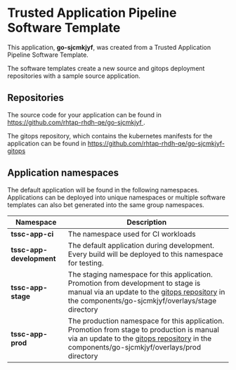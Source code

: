 # Trusted Application Pipeline Software Template

This application, **go-sjcmkjyf**, was created from a Trusted Application Pipeline Software Template.

The software templates create a new source and gitops deployment repositories with a sample source application. 

## Repositories

The source code for your application can be found in [https://github.com/rhtap-rhdh-qe/go-sjcmkjyf ](https://github.com/rhtap-rhdh-qe/go-sjcmkjyf ).
 
The gitops repository, which contains the kubernetes manifests for the application can be found in 
[https://github.com/rhtap-rhdh-qe/go-sjcmkjyf-gitops ](https://github.com/rhtap-rhdh-qe/go-sjcmkjyf-gitops ) 

## Application namespaces 

The default application will be found in the following namespaces. Applications can be deployed into unique namespaces or multiple software templates can also bet generated into the same group namespaces.  

|  Namespace   |  Description   |  
| -------- | -------- |
| **tssc-app-ci** | The namespace used for CI workloads |
| **tssc-app-development** | The default application during development. Every build will be deployed to this namespace for testing. |
| **tssc-app-stage** | The staging namespace for this application. Promotion from development to stage is manual via an update to the [gitops repository](https://github.com/rhtap-rhdh-qe/go-sjcmkjyf-gitops ) in the components/go-sjcmkjyf/overlays/stage directory |
| **tssc-app-prod** | The production namespace for this application. Promotion from stage to production is manual via an update to the [gitops repository](https://github.com/rhtap-rhdh-qe/go-sjcmkjyf-gitops ) in the components/go-sjcmkjyf/overlays/prod directory |